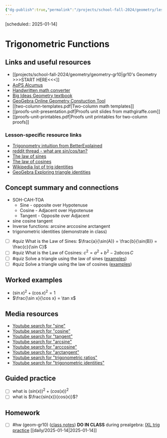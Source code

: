 ```yaml
---
{"dg-publish":true,"permalink":"/projects/school-fall-2024/geometry/lessons/trig-functions/"}
---
```



 [scheduled:: 2025-01-14] 

#  Trigonometric Functions

## Links and useful resources 

- [[projects/school-fall-2024/geometry/geometry-gr10\|gr10's Geometry >>>START HERE<<<]]
- [AoPS Alcumus](https://artofproblemsolving.com/teacher/students)
- [Handwritten math converter](https://webdemo.myscript.com/views/math/index.html#)
- [Big Ideas Geometry textbook](https://bim.easyaccessmaterials.com/?level=12)
- [GeoGebra Online Geometry Constuction Tool](https://www.geogebra.org/geometry?lang=en/)
- [[two-column-templates.pdf|Two-column math templates]]
- [[proofs-unit-presentation.pdf|Proofs unit slides from mathgiraffe.com]]
- [[proofs-unit-printables.pdf|Proofs unit printables for two-column proofs]]


### Lesson-specific resource links


- [Trigonometry intuition from BetterExplained](https://betterexplained.com/articles/intuitive-trigonometry/) 
- [reddit thread - what are sin/cos/tan?](https://www.reddit.com/r/learnmath/comments/9ovbbx/what_actually_are_sin_cos_and_tan/) 
- [The law of sines](https://www.mathsisfun.com/algebra/trig-sine-law.html)
- [The law of cosines](https://www.mathsisfun.com/algebra/trig-cosine-law.html)
- [Wikipedia list of trig identities](https://en.wikipedia.org/wiki/List_of_trigonometric_identities)
- [GeoGebra Exploring triangle identities](https://www.geogebra.org/m/vmkw7zpu)

## Concept summary and connections

- SOH-CAH-TOA 
    - Sine - opposite over Hypotenuse
    - Cosine - Adjacent over Hypotenuse
    - Tangent - Opposite over Adjacent
- sine  cosine  tangent 
- Inverse functions: arcsine  arccosine  arctangent 
- trigonometric identities (demonstrate in class)

- [ ] #quiz What is the Law of Sines: $\frac{a}{\sin(A)} = \frac{b}{\sin(B)} = \frac{c}{\sin C}$
- [ ] #quiz What is the Law of Cosines: $c^2 = a^2 + b^2 - 2ab \cos C$
- [ ] #quiz Solve a triangle using the law of sines ([examples](https://www.mathsisfun.com/algebra/trig-sine-law.html))
- [ ] #quiz Solve a triangle using the law of cosines ([examples](https://www.mathsisfun.com/algebra/trig-cosine-law.html))

## Worked examples

- $(\sin x)^2 + (\cos x)^2 = 1$
- $\frac{\sin x}{\cos x} = \tan x$


## Media resources

- [Youtube search for "sine"](https://www.youtube.com/results?search_query=sine) 
- [Youtube search for "cosine"](https://www.youtube.com/results?search_query=cosine) 
- [Youtube search for "tangent"](https://www.youtube.com/results?search_query=tangent) 
- [Youtube search for "arcsine"](https://www.youtube.com/results?search_query=arcsine) 
- [Youtube search for "arccosine"](https://www.youtube.com/results?search_query=arccosine) 
- [Youtube search for "arctangent"](https://www.youtube.com/results?search_query=arctangent) 
- [Youtube search for "trigonometric ratios"](https://www.youtube.com/results?search_query=trigonometric%20ratios) 
- [Youtube search for "trigonometric identities"](https://www.youtube.com/results?search_query=trigonometric%20identities) 

## Guided practice

- [ ] what is $(sin(x))^2 + (cos(x))^2$  
- [ ] what is $\frac{sin(x)}{cos(x)}$?  

## Homework

- [ ] #hw (geom-gr10) ([class notes](https://school.ginosterous.com/projects/school-fall-2024/geometry/lessons/trig-functions)) **DO IN CLASS** during prealgebra: [IXL trig practice](https://www.mathsisfun.com/algebra/trig-cosine-law.html) [[daily/2025-01-14\|2025-01-14]]